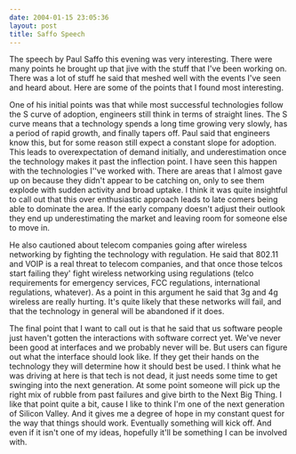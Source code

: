 ```yaml
---
date: 2004-01-15 23:05:36
layout: post
title: Saffo Speech
---
```


The speech by Paul Saffo this evening was very interesting. There were many points he brought up that jive with the stuff that I've been working on. There was a lot of stuff he said that meshed well with the events I've seen and heard about. Here are some of the points that I found most interesting.

One of his initial points was that while most successful technologies follow the S curve of adoption, engineers still think in terms of straight lines. The S curve means that a technology spends a long time growing very slowly, has a period of rapid growth, and finally tapers off. Paul said that engineers know this, but for some reason still expect a constant slope for adoption. This leads to overexpectation of demand initially, and underestimation once the technology makes it past the inflection point. I have seen this happen with the technologies I''ve worked with. There are areas that I almost gave up on because they didn't appear to be catching on, only to see them explode with sudden activity and broad uptake. I think it was quite insightful to call out that this over enthusiastic approach leads to late comers being able to dominate the area. If the early company doesn't adjust their outlook they end up underestimating the market and leaving room for someone else to move in.

He also cautioned about telecom companies going after wireless networking by fighting the technology with regulation. He said that 802.11 and VOIP is a real threat to telecom companies, and that once those telcos start failing they' fight wireless networking using regulations (telco requirements for emergency services, FCC regulations, international regulations, whatever). As a point in this argument he said that 3g and 4g wireless are really hurting. It's quite likely that these networks will fail, and that the technology in general will be abandoned if it does.

The final point that I want to call out is that he said that us software people just haven't gotten the interactions with software correct yet. We've never been good at interfaces and we probably never will be. But users can figure out what the interface should look like. If they get their hands on the technology they will determine how it should best be used. I think what he was driving at here is that tech is not dead, it just needs some time to get swinging into the next generation. At some point someone will pick up the right mix of rubble from past failures and give birth to the Next Big Thing. I like that point quite a bit, cause I like to think I'm one of the next generation of Silicon Valley. And it gives me a degree of hope in my constant quest for the way that things should work. Eventually something will kick off. And even if it isn't one of my ideas, hopefully it'll be something I can be involved with.
